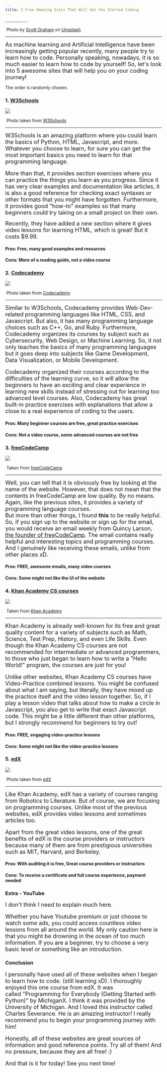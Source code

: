 ```yaml
---
title: 5 Free Amazing Sites That Will Get You Started Coding
---
```


<img src="https://www.keithtech.org/assets/images/scott-graham-5fNmWej4tAA-unsplash (1).jpg" alt="scott-graham-5fNmWej4tAA-unsplash (1)" style="zoom: 25%;" />

​																					Photo by [Scott Graham](https://unsplash.com/@homajob) on [Unsplash](https://unsplash.com/)

---

<font size="4">As machine learning and Artificial Intelligence have been increasingly getting popular recently, many people try to learn how to code. Personally speaking, nowadays, it is so much easier to learn how to code by yourself! So, let's look into 5 awesome sites that will help you on your coding journey!</font>



The order is randomly chosen.

### **1.** [W3Schools](https://www.w3schools.com/)

<img src="https://www.keithtech.org/assets/images/image-20210821181844882.png">

​																						Photo taken from [W3Schools](https://www.w3schools.com/)

-----

<font size="4">W3Schools is an amazing platform where you could learn the basics of Python, HTML, Javascript, and more. Whatever you choose to learn, for sure you can get the most important basics you need to learn for that programming language.</font>
<br />
<br />
<font size="4">More than that, it provides section exercises where you can practice the things you learn as you progress. Since it has very clear examples and documentation like articles, it is also a good reference for checking exact syntaxes or other formats that you might have forgotten. Furthermore, it provides good "how-to" examples so that many beginners could try taking on a small project on their own. </font>

<font size="4">Recently, they have added a new section where it gives video lessons for learning HTML, which is great! But it costs $9.99.</font>





#### Pros: Free, many good examples and resources
#### Cons: More of a reading guide, not a video course





### **2.** [Codecademy](https://www.codecademy.com/)

<img src="https://www.keithtech.org/assets/images/image-20210821183328479.png">

​																							Photo taken from [Codecademy](https://www.codecademy.com/catalog)

----

<font size="4">Similar to W3Schools, Codecademy provides Web-Dev-related programming languages like HTML, CSS, and Javascript. But also, it has many programming language choices such as C++, Go, and Ruby. Furthermore, Codecademy organizes its courses by subject such as Cybersecurity, Web Design, or Machine Learning. So, it not only teaches the basics of many programming languages but it goes deep into subjects like Game Development, Data Visualization, or Mobile Development. </font>
<br />
<br />
<font size="4">Codecademy organized their courses according to the difficulties of the learning curve, so it will allow the beginners to have an exciting and clear experience in learning new skills instead of stressing out for learning too advanced level courses. Also, Codecademy has great built-in practice exercises with explanations that allow a close to a real experience of coding to the users.</font>



#### Pros: Many beginner courses are free, great practice exercises
#### Cons: Not a video course, some advanced courses are not free



### 3. [freeCodeCamp](https://www.freecodecamp.org/)

<img src="https://www.keithtech.org/assets/images/image-20210822151952426.png">

​																						Taken from [freeCodeCamp](https://www.freecodecamp.org/)

----

<font size="4">Well, you can tell that it is obviously free by looking at the name of the website. However, that does not mean that the contents in freeCodeCamp are low quality. By no means. Again, like the previous sites, it provides a variety of programming language courses. </font>
<br />
<font size="4">But more than other things, I found **this** to be really helpful. So, if you sign up to the website or sign up for the email, you would receive an email weekly from Quincy Larson, [the founder of freeCodeCamp](https://www.freecodecamp.org/news/author/quincylarson/). The email contains really helpful and interesting topics and programming courses. And I genuinely like receiving these emails, unlike from other places xD. </font> 



#### Pros: FREE, awesome emails, many video courses
#### Cons: Some might not like the UI of the website





### 4. [Khan Academy CS courses](https://www.khanacademy.org/computing)
<img src="https://www.keithtech.org/assets/images/image-20210822155203649.png">

​																							Taken from [Khan Academy](https://www.khanacademy.org/computing)

----

<font size="4">Khan Academy is already well-known for its free and great quality content for a variety of subjects such as Math, Science, Test Prep, History, and even Life Skills. Even though the Khan Academy CS courses are not recommended for intermediate or advanced programmers, to those who just began to learn how to write a "Hello World!" program, the courses are just for you! </font>
<br />
<br />
<font size="4">Unlike other websites, Khan Academy CS courses have Video-Practice combined lessons. You might be confused about what I am saying, but literally, they have mixed up the practice itself and the video lesson together. So, if I play a lesson video that talks about how to make a circle in Javascript, you also get to write that exact Javascript code. This might be a little different than other platforms, but I strongly recommend for beginners to try out! </font>



#### Pros: FREE, engaging video-practice lessons
#### Cons: Some might not like the video-practice lessons





### 5. [edX](https://www.edx.org/)

<img src="https://www.keithtech.org/assets/images/image-20210822184044289.png">

​																								Photo taken from [edX](https://www.edx.org/)

----

<font size="4">Like Khan Academy, edX has a variety of courses ranging from Robotics to Literature. But of course, we are focusing on programming courses. Unlike most of the previous websites, edX provides video lessons and sometimes articles too. </font>
<br />
<br />
<font size="4">Apart from the great video lessons, one of the great benefits of edX is the course providers or instructors because many of them are from prestigious universities such as MIT, Harvard, and Berkeley.</font>



#### Pros: With auditing it is free, Great course providers or instructors 
#### Cons: To receive a certificate and full course experience, payment needed







### Extra - YouTube

<font size="4">I don't think I need to explain much here.</font>
<br />
<br />
<font size="4">Whether you have Youtube premium or just choose to watch some ads, you could access countless video lessons from all around the world. My only caution here is that you might be drowning in the ocean of too much information. If you are a beginner, try to choose a very basic level or something like an introduction. </font>







### Conclusion

<font size="4">I personally have used all of these websites when I began to learn how to code. (still learning xD). I thoroughly enjoyed this one course from edX. It was called "Programming for Everybody (Getting Started with Python)" by MichiganX. I think it was provided by the University of Michigan. And I loved this instructor called Charles Severance. He is an amazing instructor! I really recommend you to begin your programming journey with him! </font>
<br />
<br />
<font size="4">Honestly, all of these websites are great sources of information and good reference points. Try all of them! And no pressure, because they are all free! :)</font>
<br />
<br />
<font size="4">And that is it for today! See you next time!</font>
